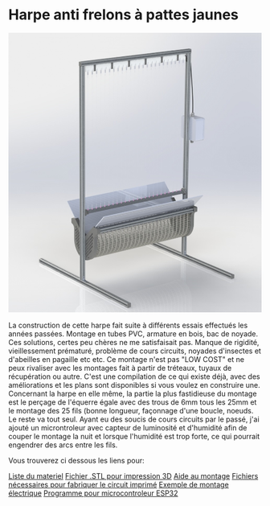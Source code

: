 # Harpe anti frelons à pattes jaunes

![This is an image](https://github.com/Ratamuse/Harpe/blob/main/Harpe%20ruches/Images/Harpe8.JPG)

La construction de cette harpe fait suite à différents essais effectués les années passées. Montage en tubes PVC, armature en bois, bac de noyade. Ces solutions, certes peu chères ne me satisfaisait pas. Manque de rigidité, vieillessement prématuré, problème de cours circuits, noyades d'insectes et d'abeilles en pagaille etc etc. 
Ce montage n'est pas "LOW COST" et ne peux rivaliser avec les montages fait à partir de tréteaux, tuyaux de récupération ou autre. C'est une compilation de ce qui existe déjà, avec des améliorations et les plans sont disponibles si vous voulez en construire une. 
Concernant la harpe en elle même, la partie la plus fastidieuse du montage est le perçage de l'équerre égale avec des trous de 6mm tous les 25mm et le montage des 25 fils (bonne longueur, façonnage d'une boucle, noeuds. Le reste va tout seul. 
Ayant eu des soucis de cours circuits par le passé, j'ai ajouté un microntroleur avec capteur de luminosité et d'humidité afin de couper le montage la nuit et lorsque l'humidité est trop forte, ce qui pourrait engendrer des arcs entre les fils. 

Vous trouverez ci dessous les liens pour:

[Liste du materiel]( https://github.com/Ratamuse/Harpe/blob/main/Harpe%20ruches/Materiel.md)
[Fichier .STL pour impression 3D](https://github.com/Ratamuse/Harpe/tree/main/Harpe%20ruches/Fichiers%203d/harpe%20alu)
[Aide au montage](https://github.com/Ratamuse/Harpe/blob/main/Harpe%20ruches/Fichiers%203d/harpe%20alu/Construction.md)
[Fichiers nécessaires pour fabriquer le circuit imprimé](https://github.com/Ratamuse/Harpe/tree/main/Harpe%20ruches/Fichier%20Kicad)
[Exemple de montage électrique](https://github.com/Ratamuse/Harpe/blob/main/Harpe%20ruches/Montage%20%C3%A9lectrique/Montage%20%C3%A9lectrique.jpg)
[Programme pour microcontroleur ESP32](https://github.com/Ratamuse/Harpe/tree/main/Harpe%20ruches/Code%20Arduino)

